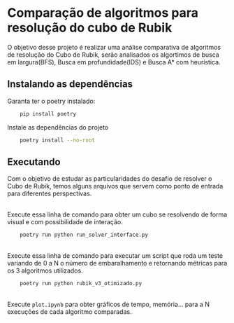 # Comparação de algoritmos para resolução do cubo de Rubik

O objetivo desse projeto é realizar uma análise comparativa de algoritmos de resolução do Cubo de Rubik, serão analisados os algortimos de busca em largura(BFS), Busca em profundidade(IDS) e Busca A* com heurística.

## Instalando as dependências

Garanta ter o poetry instalado:

````bash
    pip install poetry
````

Instale as dependências do projeto

````bash
    poetry install --no-root
````

## Executando

Com o objetivo de estudar as particularidades do desafio de resolver o Cubo de Rubik, temos alguns arquivos que servem como ponto de entrada para diferentes perspectivas.

</br>Execute essa linha de comando para obter um cubo se resolvendo de forma visual e com possibilidade de interação.
````bash
    poetry run python run_solver_interface.py
````

</br>Execute essa linha de comando para executar um script que roda um teste variando de 0 a N o número de embaralhamento e retornando métricas para os 3 algoritmos utilizados.
````bash
    poetry run python rubik_v3_otimizado.py
````

</br>Execute `plot.ipynb` para obter gráficos de tempo, memória... para a N execuções de cada algoritmo comparadas.